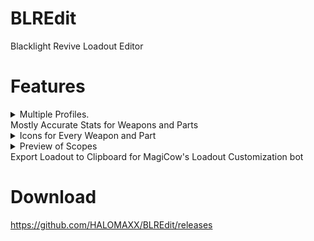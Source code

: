 
# BLREdit
Blacklight Revive Loadout Editor

# Features
<details>
  <summary>Multiple Profiles.</summary>
  <img src="https://github.com/HALOMAXX/BLREdit/blob/master/Screenshots/MultipleProfiles.png"/>
</details>
Mostly Accurate Stats for Weapons and Parts
<details>
  <summary>Icons for Every Weapon and Part</summary>
  <img src="https://github.com/HALOMAXX/BLREdit/blob/master/Screenshots/IconsForAllItems.png"/>
  <img src="https://github.com/HALOMAXX/BLREdit/blob/master/Screenshots/IconsForAllItems2.png"/>
</details>
<details>
  <summary>Preview of Scopes</summary>
  <img src="https://github.com/HALOMAXX/BLREdit/blob/master/Screenshots/ScopePreview.png"/>
</details>
Export Loadout to Clipboard for MagiCow's Loadout Customization bot

# Download
https://github.com/HALOMAXX/BLREdit/releases
